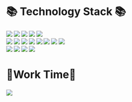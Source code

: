 <h1>📚 Technology Stack 📚</h1>
<h3>
  <img src="https://img.shields.io/badge/-Java-lightgrey?logo=java">
  <img src="https://img.shields.io/badge/-Spring--boot-white?logo=spring-boot">
  <img src="https://img.shields.io/badge/-Oracle-red?logo=Oracle">
  <img src="https://img.shields.io/badge/-MySql-lightgrey?logo=mysql">
  <img src="https://img.shields.io/badge/-MongoDB-black?logo=mongodb">
  <br />
  <img src="https://img.shields.io/badge/-Javascript-yellow?logo=javascript">
  <img src="https://img.shields.io/badge/-ES6-yellow?logo=ES6">
  <img src="https://img.shields.io/badge/-TypeScript-blue">
  <img src="https://img.shields.io/badge/-Jquery-orange">
  <img src="https://img.shields.io/badge/-HTML-blue?logo=html5">
  <img src="https://img.shields.io/badge/-CSS-lightgreen?logo=css3">
  <img src="https://img.shields.io/badge/-express-orange?logo=express">
  <img src="https://img.shields.io/badge/-graphgl-pink?logo=graphql">
  <br />
  <img src="https://img.shields.io/badge/-Prisma-blue?logo=prisma">
  <img src="https://img.shields.io/badge/-React-white?logo=react">
  <img src="https://img.shields.io/badge/-Nextjs-black?logo=nextjs">
  <img src="https://img.shields.io/badge/-Flutter-blue?logo=flutter">
  <br/>
<h3>
  <h1>👯Work Time🤔</h1>
<h3>
  <a href="https://wakatime.com/@92387f99-6e67-4635-9754-8f57cf968727">
    <img src="https://wakatime.com/badge/user/92387f99-6e67-4635-9754-8f57cf968727/project/ae64e762-a17d-4dd1-81d8-8dc0396c573d.svg"/>
  </a>
</h3>
<!--
**onlycan17/onlycan17** is a ✨ _special_ ✨ repository because its `README.md` (this file) appears on your GitHub profile.

Here are some ideas to get you started:

- 🔭 I’m currently working on ...
- 🌱 I’m currently learning ...
- 👯 I’m looking to collaborate on ...
- 🤔 I’m looking for help with ...
- 💬 Ask me about ...
- 📫 How to reach me: ...
- 😄 Pronouns: ...
- ⚡ Fun fact: ...
-->
<a href="https://www.gitanimals.org/en_US?utm_medium=image&utm_source=onlycan17&utm_content=farm">
<img
  src="https://render.gitanimals.org/farms/onlycan17"
  width="600"
  height="300"
/>
</a>
